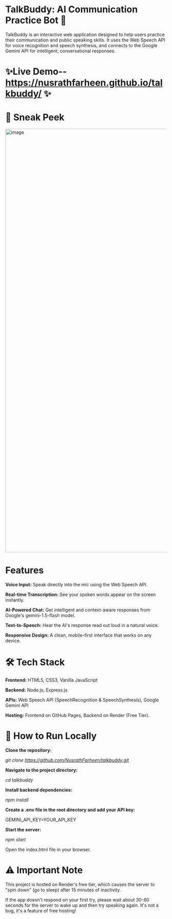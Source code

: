 # TalkBuddy: AI Communication Practice Bot 🤖

TalkBuddy is an interactive web application designed to help users practice their communication and public speaking skills. It uses the Web Speech API for voice recognition and speech synthesis, and connects to the Google Gemini API for intelligent, conversational responses.

# ✨Live Demo--https://nusrathfarheen.github.io/talkbuddy/ ✨
# 📸 Sneak Peek
<img width="620" height="1322" alt="image" src="https://github.com/user-attachments/assets/fd3b8815-9f02-48df-ba82-6232f57fedd4" />

# Features
**Voice Input:** Speak directly into the mic using the Web Speech API.

**Real-time Transcription:** See your spoken words appear on the screen instantly.

**AI-Powered Chat:** Get intelligent and context-aware responses from Google's gemini-1.5-flash model.

**Text-to-Speech:** Hear the AI's response read out loud in a natural voice.

**Responsive Design:** A clean, mobile-first interface that works on any device.

# 🛠️ Tech Stack
**Frontend:** HTML5, CSS3, Vanilla JavaScript

**Backend:** Node.js, Express.js

**APIs:** Web Speech API (SpeechRecognition & SpeechSynthesis), Google Gemini API

**Hosting:** Frontend on GitHub Pages, Backend on Render (Free Tier).

# 🚀 How to Run Locally
**Clone the repository:**

*git clone https://github.com/NusrathFarheen/talkbuddy.git*

**Navigate to the project directory:**

*cd talkbuddy*

**Install backend dependencies:**

*npm install*

**Create a .env file in the root directory and add your API key:**

GEMINI_API_KEY=YOUR_API_KEY

**Start the server:**

*npm start*

Open the index.html file in your browser.

# ⚠️ Important Note
This project is hosted on Render's free tier, which causes the server to "spin down" (go to sleep) after 15 minutes of inactivity.

If the app doesn't respond on your first try, please wait about 30-60 seconds for the server to wake up and then try speaking again. It's not a bug, it's a feature of free hosting!
